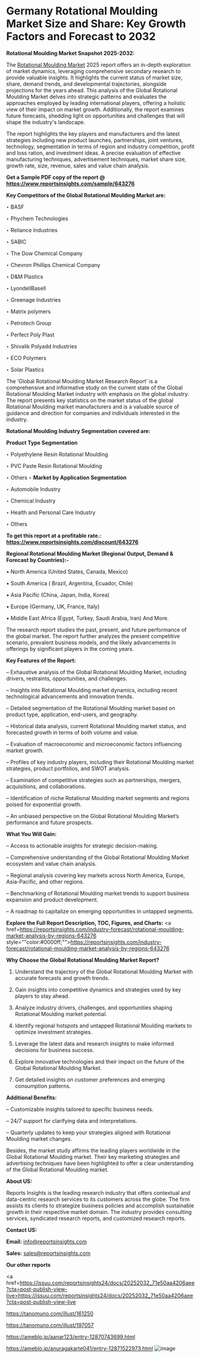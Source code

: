 # Germany Rotational Moulding Market Size and Share: Key Growth Factors and Forecast to 2032

<strong>Rotational Moulding Market Snapshot 2025-2032:</strong>

The <a href=https://www.reportsinsights.com/sample/643276>Rotational Moulding Market</a> 2025 report offers an in-depth exploration of market dynamics, leveraging comprehensive secondary research to provide valuable insights. It highlights the current status of market size, share, demand trends, and developmental trajectories, alongside projections for the years ahead. This analysis of the Global Rotational Moulding Market delves into strategic patterns and evaluates the approaches employed by leading international players, offering a holistic view of their impact on market growth. Additionally, the report examines future forecasts, shedding light on opportunities and challenges that will shape the industry's landscape.

The report highlights the key players and manufacturers and the latest strategies including new product launches, partnerships, joint ventures, technology, segmentation in terms of region and industry competition, profit and loss ration, and investment ideas. A precise evaluation of effective manufacturing techniques, advertisement techniques, market share size, growth rate, size, revenue, sales and value chain analysis.

<strong>Get a Sample PDF copy of the report @ <a href=https://www.reportsinsights.com/sample/643276 style=color:#0000ff;>https://www.reportsinsights.com/sample/643276</a></strong>

<strong>Key Competitors of the Global Rotational Moulding Market are:</strong>

‣ BASF

‣ Phychem Technologies

‣ Reliance Industries

‣ SABIC

‣ The Dow Chemical Company

‣ Chevron Phillips Chemical Company

‣ D&M Plastics

‣ LyondellBasell

‣ Greenage Industries

‣ Matrix polymers

‣ Petrotech Group

‣ Perfect Poly Plast

‣ Shivalik Polyadd Industries

‣ ECO Polymers

‣ Solar Plastics

The ‘Global Rotational Moulding Market Research Report’ is a comprehensive and informative study on the current state of the Global Rotational Moulding Market industry with emphasis on the global industry. The report presents key statistics on the market status of the global Rotational Moulding market manufacturers and is a valuable source of guidance and direction for companies and individuals interested in the industry.

<strong>Rotational Moulding Industry Segmentation covered are:</strong>

<strong>Product Type Segmentation</strong>

‣ Polyethylene Resin Rotational Moulding

‣ PVC Paste Resin Rotational Moulding

‣ Others
‣ 
<strong>Market by Application Segmentation</strong>

‣ Automobile Industry

‣ Chemical Industry

‣ Health and Personal Care Industry

‣ Others

<strong>To get this report at a profitable rate.: <a href=https://www.reportsinsights.com/discount/643276 style=color:#0000ff;>https://www.reportsinsights.com/discount/643276</a></strong>

<strong>Regional Rotational Moulding Market (Regional Output, Demand &amp; Forecast by Countries):-</strong>

• North America (United States, Canada, Mexico)

• South America ( Brazil, Argentina, Ecuador, Chile)

• Asia Pacific (China, Japan, India, Korea)

• Europe (Germany, UK, France, Italy)

• Middle East Africa (Egypt, Turkey, Saudi Arabia, Iran) And More.

The research report studies the past, present, and future performance of the global market. The report further analyzes the present competitive scenario, prevalent business models, and the likely advancements in offerings by significant players in the coming years.

<strong>Key Features of the Report:</strong>

– Exhaustive analysis of the Global Rotational Moulding Market, including drivers, restraints, opportunities, and challenges.

– Insights into Rotational Moulding market dynamics, including recent technological advancements and innovation trends.

– Detailed segmentation of the Rotational Moulding market based on product type, application, end-users, and geography.

– Historical data analysis, current Rotational Moulding market status, and forecasted growth in terms of both volume and value.

– Evaluation of macroeconomic and microeconomic factors influencing market growth.

– Profiles of key industry players, including their Rotational Moulding market strategies, product portfolios, and SWOT analysis.

– Examination of competitive strategies such as partnerships, mergers, acquisitions, and collaborations.

– Identification of niche Rotational Moulding market segments and regions poised for exponential growth.

– An unbiased perspective on the Global Rotational Moulding Market’s performance and future prospects.

<strong>What You Will Gain:</strong>

– Access to actionable insights for strategic decision-making.

– Comprehensive understanding of the Global Rotational Moulding Market ecosystem and value chain analysis.

– Regional analysis covering key markets across North America, Europe, Asia-Pacific, and other regions.

– Benchmarking of Rotational Moulding market trends to support business expansion and product development.

– A roadmap to capitalize on emerging opportunities in untapped segments.

<strong>Explore the Full Report Description, TOC, Figures, and Charts:</strong>
<a href=https://reportsinsights.com/industry-forecast/rotational-moulding-market-analysis-by-regions-643276 style=""color:#0000ff;"">https://reportsinsights.com/industry-forecast/rotational-moulding-market-analysis-by-regions-643276</a>

<strong>Why Choose the Global Rotational Moulding Market Report?</strong>

1. Understand the trajectory of the Global Rotational Moulding Market with accurate forecasts and growth trends.

2. Gain insights into competitive dynamics and strategies used by key players to stay ahead.

3. Analyze industry drivers, challenges, and opportunities shaping Rotational Moulding market potential.

4. Identify regional hotspots and untapped Rotational Moulding markets to optimize investment strategies.

5. Leverage the latest data and research insights to make informed decisions for business success.

6. Explore innovative technologies and their impact on the future of the Global Rotational Moulding Market.

7. Get detailed insights on customer preferences and emerging consumption patterns.

<strong>Additional Benefits:</strong>

– Customizable insights tailored to specific business needs.

– 24/7 support for clarifying data and interpretations.

– Quarterly updates to keep your strategies aligned with Rotational Moulding market changes.

Besides, the market study affirms the leading players worldwide in the Global Rotational Moulding market. Their key marketing strategies and advertising techniques have been highlighted to offer a clear understanding of the Global Rotational Moulding market.

<strong><strong>About US</strong>:</strong>

Reports Insights is the leading research industry that offers contextual and data-centric research services to its customers across the globe. The firm assists its clients to strategize business policies and accomplish sustainable growth in their respective market domain. The industry provides consulting services, syndicated research reports, and customized research reports.

<strong>Contact US:</strong>

<p class=><b>Email:</b> <a href=mailto:info@reportsinsights.com>info@reportsinsights.com</a></p>
<p class=><b>Sales:</b> <a href=mailto:sales@reportsinsights.com>sales@reportsinsights.com</a></p>

<strong>Our other reports</strong>

<a href=https://issuu.com/reportsinsights24/docs/20252032_71e50aa4206aee?cta=post-publish-view-live>https://issuu.com/reportsinsights24/docs/20252032_71e50aa4206aee?cta=post-publish-view-live</a>

<a href=https://tanomuno.com/illust/161250>https://tanomuno.com/illust/161250</a>

<a href=https://tanomuno.com/illust/197057>https://tanomuno.com/illust/197057</a>

<a href=https://ameblo.jp/aanar123/entry-12870743699.html>https://ameblo.jp/aanar123/entry-12870743699.html</a>

<a href=https://ameblo.jp/anuragakarte041/entry-12871522973.html>https://ameblo.jp/anuragakarte041/entry-12871522973.html</a>
![image](https://github.com/user-attachments/assets/4919f337-c4df-4f37-9c3a-9070ed71955d)
